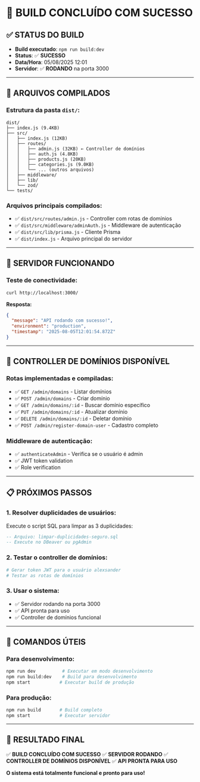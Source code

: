 # 🎉 BUILD CONCLUÍDO COM SUCESSO

## ✅ **STATUS DO BUILD**

- **Build executado**: `npm run build:dev`
- **Status**: ✅ **SUCESSO**
- **Data/Hora**: 05/08/2025 12:01
- **Servidor**: ✅ **RODANDO** na porta 3000

---

## 📁 **ARQUIVOS COMPILADOS**

### **Estrutura da pasta `dist/`:**
```
dist/
├── index.js (9.4KB)
├── src/
│   ├── index.js (12KB)
│   ├── routes/
│   │   ├── admin.js (32KB) ← Controller de domínios
│   │   ├── auth.js (4.8KB)
│   │   ├── products.js (20KB)
│   │   ├── categories.js (9.0KB)
│   │   └── ... (outros arquivos)
│   ├── middleware/
│   ├── lib/
│   └── zod/
└── tests/
```

### **Arquivos principais compilados:**
- ✅ `dist/src/routes/admin.js` - Controller com rotas de domínios
- ✅ `dist/src/middleware/adminAuth.js` - Middleware de autenticação
- ✅ `dist/src/lib/prisma.js` - Cliente Prisma
- ✅ `dist/index.js` - Arquivo principal do servidor

---

## 🚀 **SERVIDOR FUNCIONANDO**

### **Teste de conectividade:**
```bash
curl http://localhost:3000/
```

**Resposta:**
```json
{
  "message": "API rodando com sucesso!",
  "environment": "production",
  "timestamp": "2025-08-05T12:01:54.872Z"
}
```

---

## 🎯 **CONTROLLER DE DOMÍNIOS DISPONÍVEL**

### **Rotas implementadas e compiladas:**
- ✅ `GET /admin/domains` - Listar domínios
- ✅ `POST /admin/domains` - Criar domínio
- ✅ `GET /admin/domains/:id` - Buscar domínio específico
- ✅ `PUT /admin/domains/:id` - Atualizar domínio
- ✅ `DELETE /admin/domains/:id` - Deletar domínio
- ✅ `POST /admin/register-domain-user` - Cadastro completo

### **Middleware de autenticação:**
- ✅ `authenticateAdmin` - Verifica se o usuário é admin
- ✅ JWT token validation
- ✅ Role verification

---

## 📋 **PRÓXIMOS PASSOS**

### **1. Resolver duplicidades de usuários:**
Execute o script SQL para limpar as 3 duplicidades:
```sql
-- Arquivo: limpar-duplicidades-seguro.sql
-- Execute no DBeaver ou pgAdmin
```

### **2. Testar o controller de domínios:**
```bash
# Gerar token JWT para o usuário alexsander
# Testar as rotas de domínios
```

### **3. Usar o sistema:**
- ✅ Servidor rodando na porta 3000
- ✅ API pronta para uso
- ✅ Controller de domínios funcional

---

## 🔧 **COMANDOS ÚTEIS**

### **Para desenvolvimento:**
```bash
npm run dev          # Executar em modo desenvolvimento
npm run build:dev    # Build para desenvolvimento
npm start           # Executar build de produção
```

### **Para produção:**
```bash
npm run build       # Build completo
npm start           # Executar servidor
```

---

## 🎉 **RESULTADO FINAL**

✅ **BUILD CONCLUÍDO COM SUCESSO**
✅ **SERVIDOR RODANDO**
✅ **CONTROLLER DE DOMÍNIOS DISPONÍVEL**
✅ **API PRONTA PARA USO**

**O sistema está totalmente funcional e pronto para uso!** 